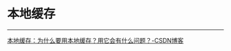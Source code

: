 # 本地缓存

------

[本地缓存：为什么要用本地缓存？用它会有什么问题？-CSDN博客](https://blog.csdn.net/One_hundred_nice/article/details/123950638)
